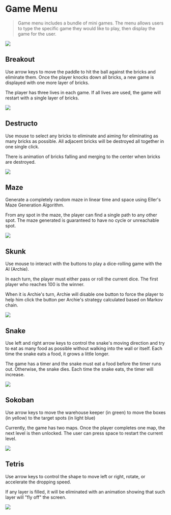 # Game Menu

> Game menu includes a bundle of mini games. The menu allows users to type the specific game they would like to play, then display the game for the user.

![](https://github.com/wandachu/game-menu/blob/master/src/main/resources/menu.jpg)

## Breakout
Use arrow keys to move the paddle to hit the ball against the bricks and eliminate them. Once the player knocks down all bricks, a new game is displayed with one more layer of bricks.

The  player has three lives in each game. If all lives are used, the game will restart with a single layer of bricks.

![](https://github.com/wandachu/game-menu/blob/master/src/main/resources/breakout.jpg)

## Destructo
Use mouse to select any bricks to eliminate and aiming for eliminating as many bricks as possible. All adjacent bricks will be destroyed all together in one single click.

There is animation of bricks falling and merging to the center when bricks are destroyed.

![](https://github.com/wandachu/game-menu/blob/master/src/main/resources/destructo.jpg)

## Maze
Generate a completely random maze in linear time and space using Eller's Maze Generation Algorithm.

From any spot in the maze, the player can find a single path to any other spot. The maze generated is guaranteed to have no cycle or unreachable spot.

![](https://github.com/wandachu/game-menu/blob/master/src/main/resources/maze.jpg)

## Skunk
Use mouse to interact with the buttons to play a dice-rolling game with the AI (Archie).

In each turn, the player must either pass or roll the current dice. The first player who reaches 100 is the winner.

When it is Archie's turn, Archie will disable one button to force the player to help him click the button per Archie's strategy calculated based on Markov chain.

![](https://github.com/wandachu/game-menu/blob/master/src/main/resources/skunk.jpg)

## Snake
Use left and right arrow keys to control the snake's moving direction and try to eat as many food as possible without walking into the wall or itself. Each time the snake eats a food, it grows a little longer.

The game has a timer and the snake must eat a food before the timer runs out. Otherwise, the snake dies. Each time the snake eats, the timer will increase.

![](https://github.com/wandachu/game-menu/blob/master/src/main/resources/snake.jpg)

## Sokoban
Use arrow keys to move the warehouse keeper (in green) to move the boxes (in yellow) to the target spots (in light blue)

Currently, the game has two maps. Once the player completes one map, the next level is then unlocked. The user can press space to restart the current level.

![](https://github.com/wandachu/game-menu/blob/master/src/main/resources/sokoban.jpg)

## Tetris
Use arrow keys to control the shape to move left or right, rotate, or accelerate the dropping speed.

If any layer is filled, it will be eliminated with an animation showing that such layer will "fly off" the screen.

![](https://github.com/wandachu/game-menu/blob/master/src/main/resources/tetris.jpg)
